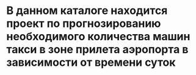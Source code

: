 # В данном каталоге находится проект по прогнозированию необходимого количества машин такси в зоне прилета аэропорта в зависимости от времени суток
